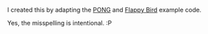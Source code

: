 I created this by adapting the [PONG](https://cs50.harvard.edu/games/2018/weeks/0/) and [Flappy Bird](https://cs50.harvard.edu/games/2018/weeks/1/) example code.

Yes, the misspelling is intentional. :P 
